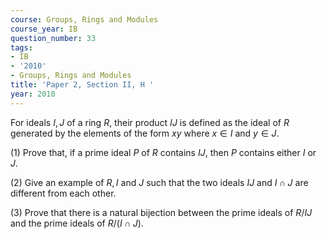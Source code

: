 ```yaml
---
course: Groups, Rings and Modules
course_year: IB
question_number: 33
tags:
- IB
- '2010'
- Groups, Rings and Modules
title: 'Paper 2, Section II, H '
year: 2010
---
```




For ideals $I, J$ of a ring $R$, their product $I J$ is defined as the ideal of $R$ generated by the elements of the form $x y$ where $x \in I$ and $y \in J$.

(1) Prove that, if a prime ideal $P$ of $R$ contains $I J$, then $P$ contains either $I$ or $J$.

(2) Give an example of $R, I$ and $J$ such that the two ideals $I J$ and $I \cap J$ are different from each other.

(3) Prove that there is a natural bijection between the prime ideals of $R / I J$ and the prime ideals of $R /(I \cap J)$.